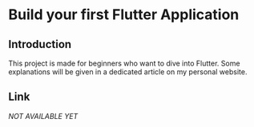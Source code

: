 # Build your first Flutter Application 

## Introduction 

This project is made for beginners who want to dive into Flutter. Some explanations will be given in a dedicated article on my personal website. 

## Link

*NOT AVAILABLE YET*




